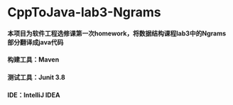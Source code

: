 # CppToJava-lab3-Ngrams
#### 本项目为软件工程选修课第一次homework，将数据结构课程lab3中的Ngrams部分翻译成java代码
#### 构建工具：Maven
#### 测试工具：Junit 3.8
#### IDE：IntelliJ IDEA
